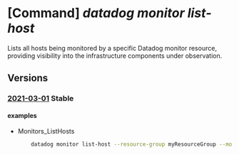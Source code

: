 # [Command] _datadog monitor list-host_

Lists all hosts being monitored by a specific Datadog monitor resource, providing visibility into the infrastructure components under observation.

## Versions

### [2021-03-01](/Resources/mgmt-plane/L3N1YnNjcmlwdGlvbnMve30vcmVzb3VyY2Vncm91cHMve30vcHJvdmlkZXJzL21pY3Jvc29mdC5kYXRhZG9nL21vbml0b3JzL3t9L2xpc3Rob3N0cw==/2021-03-01.xml) **Stable**

<!-- mgmt-plane /subscriptions/{}/resourcegroups/{}/providers/microsoft.datadog/monitors/{}/listhosts 2021-03-01 -->

#### examples

- Monitors_ListHosts
    ```bash
        datadog monitor list-host --resource-group myResourceGroup --monitor-name myMonitor
    ```
